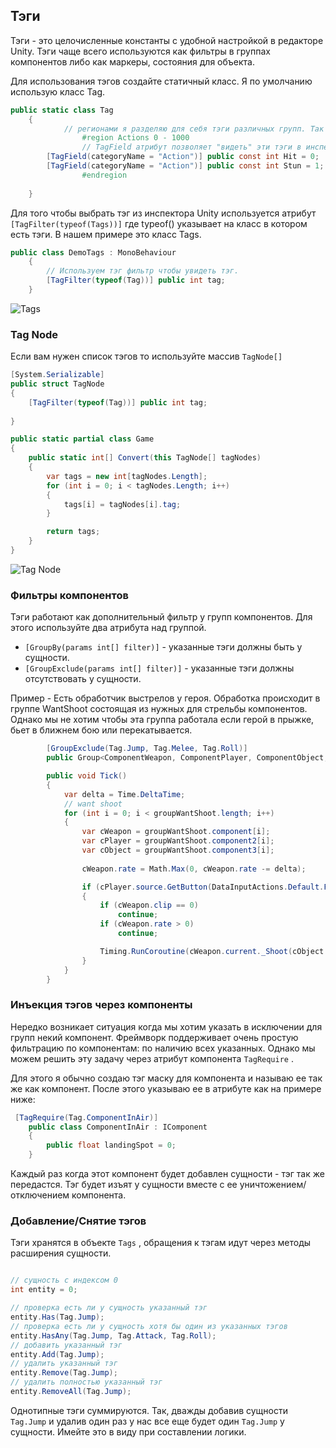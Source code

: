 ## Тэги

Тэги - это целочисленные константы с удобной настройкой в редакторе Unity. Тэги чаще всего используются как фильтры в группах компонентов либо как маркеры, состояния для объекта.

Для использования тэгов создайте статичный класс. Я по умолчанию использую класс Tag.

```csharp
public static class Tag
	{
	        // регионами я разделяю для себя тэги различных групп. Так же я указываю индексы которые "резервирую" под эту группу тэгов.
                #region Actions 0 - 1000
                // TagField атрибут позволяет "видеть" эти тэги в инспекторе Unity
		[TagField(categoryName = "Action")] public const int Hit = 0;
		[TagField(categoryName = "Action")] public const int Stun = 1;
                #endregion
	 
	}
```

Для того чтобы выбрать тэг из инспектора Unity используется атрибут `[TagFilter(typeof(Tags))]` где typeof() указывает на класс в котором есть тэги. В нашем примере это класс Tags.

```csharp
public class DemoTags : MonoBehaviour
	{
		// Используем тэг фильтр чтобы увидеть тэг.
		[TagFilter(typeof(Tag))] public int tag;
	}
```
![Tags](https://i.gyazo.com/525c695244e549bbf31af61a39bdeb00.gif)

### Tag Node
Если вам нужен список тэгов то используйте массив `TagNode[]`

```csharp
[System.Serializable]
public struct TagNode
{
    [TagFilter(typeof(Tag))] public int tag;
 
}

public static partial class Game
{
    public static int[] Convert(this TagNode[] tagNodes)
    {
        var tags = new int[tagNodes.Length];
        for (int i = 0; i < tagNodes.Length; i++)
        {
            tags[i] = tagNodes[i].tag;
        }

        return tags;
    }
}

```
![Tag Node](https://i.gyazo.com/3b1fa2450f2f0c397ab921903b7e9471.gif)	

### Фильтры компонентов
Тэги работают как дополнительный фильтр у групп компонентов. Для этого используйте два атрибута над группой.

* `[GroupBy(params int[] filter)]` - указанные тэги должны быть у сущности.
* `[GroupExclude(params int[] filter)]` - указанные тэги должны отсутствовать у сущности.

Пример - Есть обработчик выстрелов у героя. Обработка происходит в группе WantShoot состоящая из нужных для стрельбы компонентов. Однако мы не хотим чтобы эта группа работала если герой в прыжке, бьет в ближнем бою или перекатывается. 

```csharp
        [GroupExclude(Tag.Jump, Tag.Melee, Tag.Roll)]
        public Group<ComponentWeapon, ComponentPlayer, ComponentObject, ComponentView, ComponentMotion> groupWantShoot;

        public void Tick()
        {
            var delta = Time.DeltaTime;
            // want shoot
            for (int i = 0; i < groupWantShoot.length; i++)
            {
                var cWeapon = groupWantShoot.component[i];
                var cPlayer = groupWantShoot.component2[i];
                var cObject = groupWantShoot.component3[i];
                
                cWeapon.rate = Math.Max(0, cWeapon.rate -= delta);

                if (cPlayer.source.GetButton(DataInputActions.Default.Fire))
                {
                    if (cWeapon.clip == 0)
                        continue;
                    if (cWeapon.rate > 0)
                        continue;

                    Timing.RunCoroutine(cWeapon.current._Shoot(cObject.entity));
                }
            }
        }

```

### Инъекция тэгов через компоненты
Нередко возникает ситуация когда мы хотим указать в исключении для групп некий компонент. Фреймворк поддерживает очень простую фильтрацию по компонентам: по наличию всех указанных. Однако мы можем решить эту задачу через атрибут компонента
`TagRequire` .

Для этого я обычно создаю тэг маску для компонента и называю ее так же как компонент. 
После этого указываю ее в атрибуте как на примере ниже:

```csharp
 [TagRequire(Tag.ComponentInAir)]
    public class ComponentInAir : IComponent
    {
        public float landingSpot = 0;
    } 
```

Каждый раз когда этот компонент будет добавлен сущности - тэг так же передастся. Тэг будет изъят у сущности вместе с ее уничтожением/отключением компонента.

### Добавление/Снятие тэгов
Тэги хранятся в объекте `Tags` , обращения к тэгам идут через методы расширения сущности.

```csharp

// сущность с индексом 0
int entity = 0;

// проверка есть ли у сущность указанный тэг
entity.Has(Tag.Jump);
// проверка есть ли у сущность хотя бы один из указанных тэгов
entity.HasAny(Tag.Jump, Tag.Attack, Tag.Roll);
// добавить указанный тэг
entity.Add(Tag.Jump);
// удалить указанный тэг
entity.Remove(Tag.Jump);
// удалить полностью указанный тэг
entity.RemoveAll(Tag.Jump);

```
Однотипные тэги суммируются. Так, дважды добавив сущности `Tag.Jump` и удалив один раз у нас все еще будет один `Tag.Jump` у сущности. Имейте это в виду при составлении логики. 

 